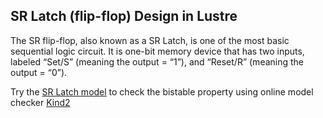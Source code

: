## SR Latch (flip-flop) Design in Lustre

The SR flip-flop, also known as a SR Latch, is one of the most basic sequential logic circuit.
It is one-bit memory device that has two inputs, labeled “Set/S” (meaning the output = “1”), and “Reset/R” (meaning the output = “0”).

Try the [SR Latch model](https://github.com/farif/SRLatch/blob/main/SRLatch.lus) to check the bistable property using online model checker [Kind2](https://kind.cs.uiowa.edu/app) 
